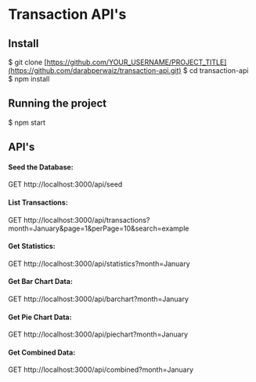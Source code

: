 # Transaction API's


## Install

$ git clone [https://github.com/YOUR_USERNAME/PROJECT_TITLE](https://github.com/darabperwaiz/transaction-api.git)
$ cd transaction-api
$ npm install

## Running the project

$ npm start

## API's

#### Seed the Database:
GET http://localhost:3000/api/seed

#### List Transactions:
GET http://localhost:3000/api/transactions?month=January&page=1&perPage=10&search=example

#### Get Statistics:
GET http://localhost:3000/api/statistics?month=January

#### Get Bar Chart Data:
GET http://localhost:3000/api/barchart?month=January

#### Get Pie Chart Data:
GET http://localhost:3000/api/piechart?month=January

#### Get Combined Data:
GET http://localhost:3000/api/combined?month=January
